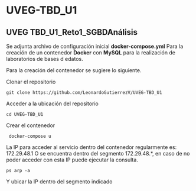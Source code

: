# UVEG-TBD_U1
## UVEG TBD_U1_Reto1_SGBDAnálisis

Se adjunta archivo de configuración inicial **docker-compose.yml**
Para la creación de un contenedor **Docker** con **MySQL** para la realización de laboratorios de bases d edatos.

Para la creación del contenedor se sugiere lo siguiente.

Clonar el repositorio

``
git clone https://github.com/LeonardoGutierrezV/UVEG-TBD_U1
``

Acceder a la ubicación del repositorio

``
cd UVEG-TBD_U1
``

Crear el contenedor

`` 
docker-compose u
``

La IP para acceder al servicio dentro del contenedor regularmente es: 172.29.48.1
O se encuentra dentro del segmento 172.29.48.*, en caso de no poder acceder con esta IP puede ejecutar la consulta.

`` ps
arp -a 
``

Y ubicar la IP dentro del segmento indicado


